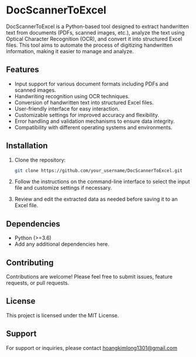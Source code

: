# DocScannerToExcel

DocScannerToExcel is a Python-based tool designed to extract handwritten text from documents (PDFs, scanned images, etc.), analyze the text using Optical Character Recognition (OCR), and convert it into structured Excel files. This tool aims to automate the process of digitizing handwritten information, making it easier to manage and analyze.

## Features

- Input support for various document formats including PDFs and scanned images.
- Handwriting recognition using OCR techniques.
- Conversion of handwritten text into structured Excel files.
- User-friendly interface for easy interaction.
- Customizable settings for improved accuracy and flexibility.
- Error handling and validation mechanisms to ensure data integrity.
- Compatibility with different operating systems and environments.

## Installation

1. Clone the repository:
   ```bash
   git clone https://github.com/your_username/DocScannerToExcel.git

2. Follow the instructions on the command-line interface to select the input file and customize settings if necessary.

3. Review and edit the extracted data as needed before saving it to an Excel file.

## Dependencies
- Python (>=3.6)
- Add any additional dependencies here.

## Contributing
Contributions are welcome! Please feel free to submit issues, feature requests, or pull requests.

## License
This project is licensed under the MIT License.

## Support
For support or inquiries, please contact hoangkimlong1301@gmail.com